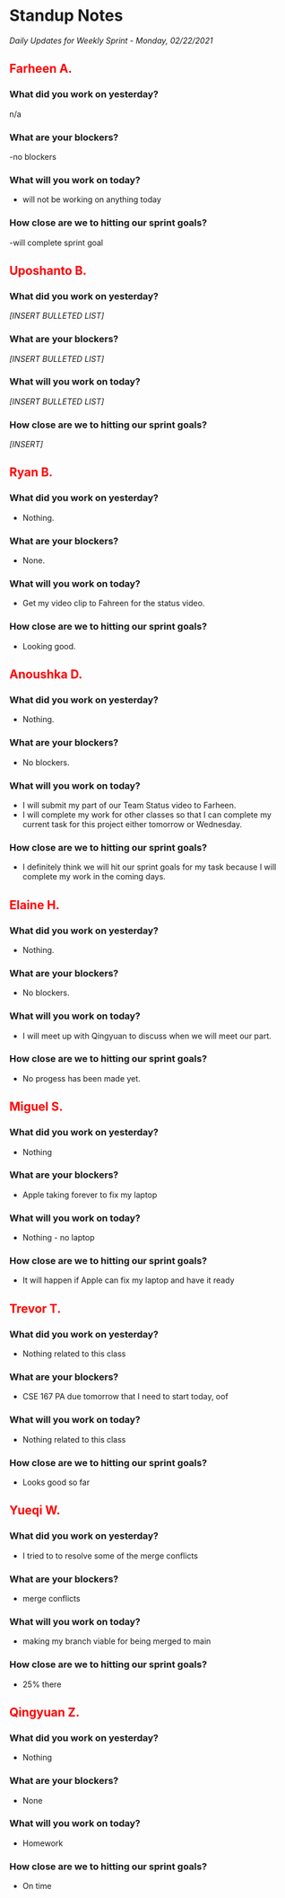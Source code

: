 # Standup Notes
*Daily Updates for Weekly Sprint - Monday, 02/22/2021*

## <span style="color: red;">Farheen A.</span> 

### What did you work on yesterday?
n/a

### What are your blockers?
-no blockers

### What will you work on today?
- will not be working on anything today

### How close are we to hitting our sprint goals?
-will complete sprint goal

## <span style="color: red;">Uposhanto B.</span> 

### What did you work on yesterday?
*[INSERT BULLETED LIST]*

### What are your blockers?
*[INSERT BULLETED LIST]*

### What will you work on today?
*[INSERT BULLETED LIST]*

### How close are we to hitting our sprint goals?
*[INSERT]*

## <span style="color: red;">Ryan B.</span>

### What did you work on yesterday?
- Nothing.

### What are your blockers?
- None.

### What will you work on today?
- Get my video clip to Fahreen for the status video.

### How close are we to hitting our sprint goals?
- Looking good.

## <span style="color: red;">Anoushka D.</span>

### What did you work on yesterday?
- Nothing.

### What are your blockers?
- No blockers.

### What will you work on today?
- I will submit my part of our Team Status video to Farheen.
- I will complete my work for other classes so that I can complete my current task for this project either tomorrow or Wednesday.

### How close are we to hitting our sprint goals?
- I definitely think we will hit our sprint goals for my task because I will complete my work in the coming days.

## <span style="color: red;">Elaine H.</span>

### What did you work on yesterday?
- Nothing.

### What are your blockers?
- No blockers.

### What will you work on today?
- I will meet up with Qingyuan to discuss when we will meet our part. 

### How close are we to hitting our sprint goals?
- No progess has been made yet. 

## <span style="color: red;">Miguel S.</span>

### What did you work on yesterday?
- Nothing

### What are your blockers?
- Apple taking forever to fix my laptop

### What will you work on today?
- Nothing - no laptop

### How close are we to hitting our sprint goals?
- It will happen if Apple can fix my laptop and have it ready

## <span style="color: red;">Trevor T.</span>

### What did you work on yesterday?
- Nothing related to this class

### What are your blockers?
- CSE 167 PA due tomorrow that I need to start today, oof

### What will you work on today?
- Nothing related to this class

### How close are we to hitting our sprint goals?
- Looks good so far

## <span style="color: red;">Yueqi W.</span>

### What did you work on yesterday?
- I tried to to resolve some of the merge conflicts

### What are your blockers?
- merge conflicts

### What will you work on today?
- making my branch viable for being merged to main

### How close are we to hitting our sprint goals?
- 25% there

## <span style="color: red;">Qingyuan Z.</span>

### What did you work on yesterday?
- Nothing

### What are your blockers?
- None

### What will you work on today?
- Homework

### How close are we to hitting our sprint goals?
- On time
